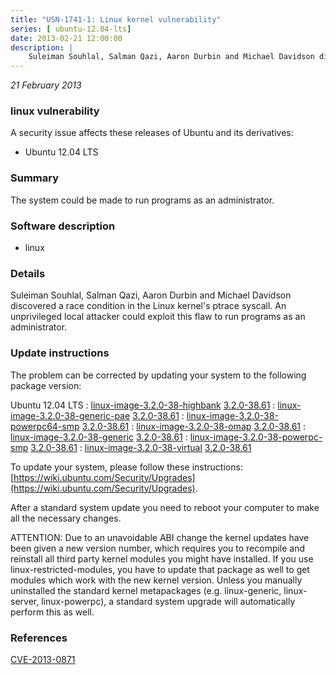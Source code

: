 ```yaml
---
title: "USN-1741-1: Linux kernel vulnerability"
series: [ ubuntu-12.04-lts]
date: 2013-02-21 12:00:00
description: |
    Suleiman Souhlal, Salman Qazi, Aaron Durbin and Michael Davidson discovered a race condition in the Linux kernel&#39;s ptrace syscall. An unprivileged local attacker could exploit this flaw to run programs as an administrator. 
--- 
```

 
 

*21 February 2013*

### linux vulnerability

A security issue affects these releases of Ubuntu and its derivatives:

* Ubuntu 12.04 LTS

### Summary

The system could be made to run programs as an administrator. 

### Software description

* linux 

### Details

Suleiman Souhlal, Salman Qazi, Aaron Durbin and Michael Davidson discovered a race condition in the Linux kernel&#39;s ptrace syscall. An unprivileged local attacker could exploit this flaw to run programs as an administrator. 

### Update instructions

The problem can be corrected by updating your system to the following package version:

Ubuntu 12.04 LTS
 : [linux-image-3.2.0-38-highbank](https://launchpad.net/ubuntu/+source/linux) <span> [3.2.0-38.61](https://launchpad.net/ubuntu/+source/linux/3.2.0-38.61) </span> 
 : [linux-image-3.2.0-38-generic-pae](https://launchpad.net/ubuntu/+source/linux) <span> [3.2.0-38.61](https://launchpad.net/ubuntu/+source/linux/3.2.0-38.61) </span> 
 : [linux-image-3.2.0-38-powerpc64-smp](https://launchpad.net/ubuntu/+source/linux) <span> [3.2.0-38.61](https://launchpad.net/ubuntu/+source/linux/3.2.0-38.61) </span> 
 : [linux-image-3.2.0-38-omap](https://launchpad.net/ubuntu/+source/linux) <span> [3.2.0-38.61](https://launchpad.net/ubuntu/+source/linux/3.2.0-38.61) </span> 
 : [linux-image-3.2.0-38-generic](https://launchpad.net/ubuntu/+source/linux) <span> [3.2.0-38.61](https://launchpad.net/ubuntu/+source/linux/3.2.0-38.61) </span> 
 : [linux-image-3.2.0-38-powerpc-smp](https://launchpad.net/ubuntu/+source/linux) <span> [3.2.0-38.61](https://launchpad.net/ubuntu/+source/linux/3.2.0-38.61) </span> 
 : [linux-image-3.2.0-38-virtual](https://launchpad.net/ubuntu/+source/linux) <span> [3.2.0-38.61](https://launchpad.net/ubuntu/+source/linux/3.2.0-38.61) </span> 

To update your system, please follow these instructions: [https://wiki.ubuntu.com/Security/Upgrades](https://wiki.ubuntu.com/Security/Upgrades).

After a standard system update you need to reboot your computer to make all the necessary changes.

ATTENTION: Due to an unavoidable ABI change the kernel updates have been given a new version number, which requires you to recompile and reinstall all third party kernel modules you might have installed. If you use linux-restricted-modules, you have to update that package as well to get modules which work with the new kernel version. Unless you manually uninstalled the standard kernel metapackages (e.g. linux-generic, linux-server, linux-powerpc), a standard system upgrade will automatically perform this as well. 

### References

 
 [CVE-2013-0871](http://people.ubuntu.com/~ubuntu-security/cve/CVE-2013-0871)
 

